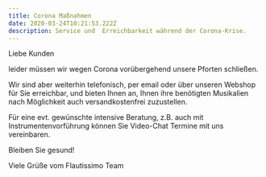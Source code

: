 ```yaml
---
title: Corona Maßnahmen
date: 2020-03-24T10:21:53.222Z
description: Service und  Erreichbarkeit während der Corona-Krise.
---
```

Liebe Kunden

 leider müssen wir wegen Corona vorübergehend unsere Pforten schließen.

Wir sind aber weiterhin telefonisch, per email oder über unseren Webshop für Sie erreichbar, und bieten Ihnen an, Ihnen ihre benötigten Musikalien nach Möglichkeit auch versandkostenfrei zuzustellen. 

Für eine evt. gewünschte intensive Beratung, z.B. auch  mit Instrumentenvorführung können Sie Video-Chat Termine mit uns vereinbaren. 

Bleiben Sie gesund! 

Viele Grüße vom Flautissimo Team
